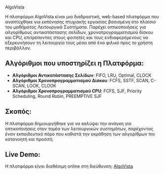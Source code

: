 AlgoVista

Η πλατφόρμα AlgoVista είναι μια διαδραστική, web-based πλατφόρμα που αναπτύχθηκε για εκπόνησης πτυχιακής εργασίας βασισμένη στο πλαίσιο του μαθήματος Λειτουργικά Συστήματα. Παρέχει οπτικοποιήσεις για αλγορίθμους αντικατάστασης σελίδων, χρονοπρογραμματισμού δίσκου και CPU, επιτρέποντας στους φοιτητές και τους ενδιαφερόμενους να εξερευνήσουν τη λειτουργία τους μέσα από ένα φιλικό προς το χρήστη περιβάλλον.

## Αλγόριθμοι που υποστηρίζει η Πλατφόρμα:
- **Αλγόριθμοι Αντικατάστασης Σελίδων**: FIFO, LRU, Optimal, CLOCK
- **Αλγόριθμοι Χρονοπρογραμματισμού Δίσκου**: FCFS, SSTF, SCAN, C-SCAN, LOOK, CLOOK 
- **Αλγόριθμοι Χρονοπρογραμματισμού CPU**: FCFS, SJF, Priority Scheduling, Round Robin, PREEMPTIVE SJF 

## Σκοπός:
Η πλατφόρμα δημιουργήθηκε για να καλύψει την ανάγκη για οπτικοποιήσεις στον τομέα των λειτουργικών συστημάτων, παρέχοντας έναν εκπαιδευτικό πόρο που καθιστά την εκμάθηση των αλγορίθμων πιο κατανοητή και προσιτή.

## Live Demo:
Η πλατφόρμα είναι διαθέσιμη online στη διεύθυνση: [AlgoVista](https://algovista.csd.auth.gr/)


